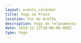 ```yaml
---
layout: events_calendar
title: Yoga na Praia
location: Foz do Arelho
description: Yoga de relaxamento
date: 2019-12-12T10:00:00.000Z
type: Yoga
---
```


